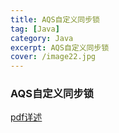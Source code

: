 ```yaml
---
title: AQS自定义同步锁
tag: [Java]
category: Java
excerpt: AQS自定义同步锁
cover: /image22.jpg
---
```

### **AQS自定义同步锁**
[pdf详述](/AQS自定义同步锁/AQS自定义同步锁.pdf)